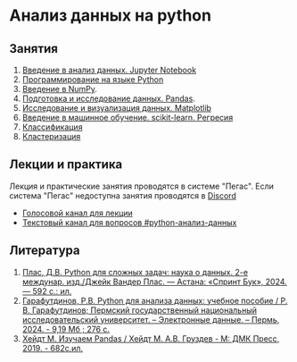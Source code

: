 # Анализ данных на python

## Занятия

1. [Введение в анализ данных. Jupyter Notebook](./les01/)
2. [Программирование на языке Python](./les02/)
3. [Введение в NumPy](./les03/).
4. [Подготовка и исследование данных. Pandas](./les04/).
5. [Исследование и визуализация данных. Matplotlib](./les05/)
6. [Введение в машинное обучение. scikit-learn. Регресия](./les06/)
7. [Классификация](./les07/)
8. [Кластеризация](./les08/)

## Лекции и практика
Лекция и практические занятия проводятся в системе "Пегас".
Если система "Пегас" недоступна занятия проводятся в [Discord](https://discord.gg/6GB82mAU)
* [Голосовой канал для лекции](https://discord.gg/7Jhna7p3)
* [Текстовый канал для вопросов #python-анализ-данных](https://discord.gg/FknZEQgE)


## Литература

1. [Плас, Д.В. Python  для  сложных  задач:  наука  о  данных.  2-е  междунар.  изд./Джейк Вандер Плас. — Астана: «Спринт Бук», 2024. — 592 с.: ил.](https://www.piter.com/collection/bestsellery-oreilly/product/python-dlya-slozhnyh-zadach-nauka-o-dannyh-2-e-mezhd-izd)
2. [Гарафутдинов, Р.В. Python для анализа данных: учебное пособие / Р. В. Гарафутдинов; Пермский государственный национальный  исследовательский  университет. – Электронные  данные. – Пермь,  2024. - 9,19 Мб ; 276 с.](http://www.psu.ru/nauka/elektronnye-publikatsii/uchebnye-posobiya-i-metodicheskie-materialy/r-v-garafutdinov-python-dlya-analiza-dannykh)
3. [Хейдт М.  Изучаем Pandas / Хейдт М. А.В. Груздев - М: ДМК Пресс, 2019. - 682с.ил.](https://dmkpress.com/catalog/computer/programming/python/978-5-97060-670-4/)


